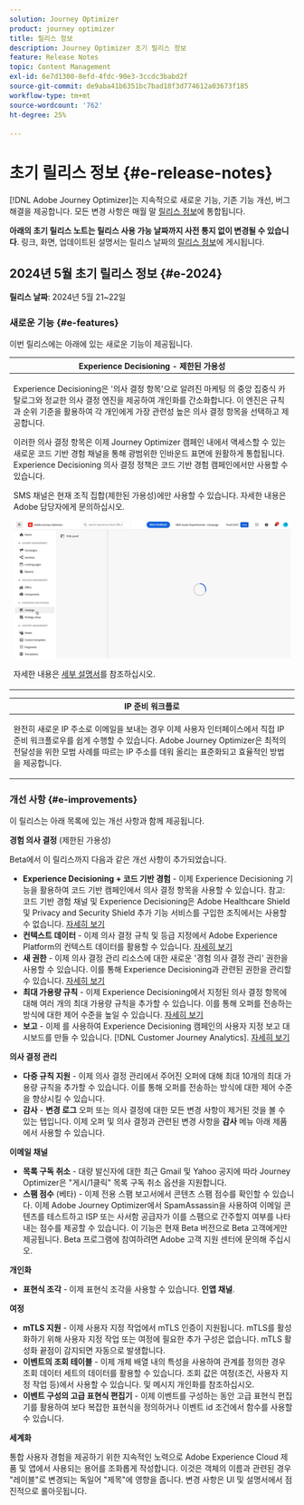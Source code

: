 ```yaml
---
solution: Journey Optimizer
product: journey optimizer
title: 릴리스 정보
description: Journey Optimizer 초기 릴리스 정보
feature: Release Notes
topic: Content Management
exl-id: 6e7d1300-8efd-4fdc-90e3-3ccdc3babd2f
source-git-commit: de9aba41b6351bc7bad18f3d774612a03673f185
workflow-type: tm+mt
source-wordcount: '762'
ht-degree: 25%

---
```


# 초기 릴리스 정보 {#e-release-notes}

[!DNL Adobe Journey Optimizer]는 지속적으로 새로운 기능, 기존 기능 개선, 버그 해결을 제공합니다. 모든 변경 사항은 매월 말 [릴리스 정보](release-notes.md)에 통합됩니다.

**아래의 초기 릴리스 노트는 릴리스 사용 가능 날짜까지 사전 통지 없이 변경될 수 있습니다**. 링크, 화면, 업데이트된 설명서는 릴리스 날짜의 [릴리스 정보](release-notes.md)에 게시됩니다.

## 2024년 5월 초기 릴리스 정보 {#e-2024}

**릴리스 날짜**: 2024년 5월 21~22일

### 새로운 기능 {#e-features}

이번 릴리스에는 아래에 있는 새로운 기능이 제공됩니다.


<table>
<thead>
<tr>
<th><strong>Experience Decisioning - 제한된 가용성</strong><br/></th>
</tr>
</thead>
<tbody>
<tr>
<td>
<p>Experience Decisioning은 '의사 결정 항목'으로 알려진 마케팅 의 중앙 집중식 카탈로그와 정교한 의사 결정 엔진을 제공하여 개인화를 간소화합니다. 이 엔진은 규칙과 순위 기준을 활용하여 각 개인에게 가장 관련성 높은 의사 결정 항목을 선택하고 제공합니다.</p>
<p>이러한 의사 결정 항목은 이제 Journey Optimizer 캠페인 내에서 액세스할 수 있는 새로운 코드 기반 경험 채널을 통해 광범위한 인바운드 표면에 원활하게 통합됩니다. Experience Decisioning 의사 결정 정책은 코드 기반 경험 캠페인에서만 사용할 수 있습니다.</p>
<p>SMS 채널은 현재 조직 집합(제한된 가용성)에만 사용할 수 있습니다. 자세한 내용은 Adobe 담당자에게 문의하십시오.</p>
<img src="assets/do-not-localize/gif-exd.gif"/>
<p>자세한 내용은 <a href="../experience-decisioning/gs-experience-decisioning.md">세부 설명서</a>를 참조하십시오.</p>
</td>
</tr>
</tbody>
</table>


<table>
<thead>
<tr>
<th><strong>IP 준비 워크플로</strong><br/></th>
</tr>
</thead>
<tbody>
<tr>
<td>
<p>완전히 새로운 IP 주소로 이메일을 보내는 경우 이제 사용자 인터페이스에서 직접 IP 준비 워크플로우를 쉽게 수행할 수 있습니다. Adobe Journey Optimizer은 최적의 전달성을 위한 모범 사례를 따르는 IP 주소를 데워 올리는 표준화되고 효율적인 방법을 제공합니다.</p>
<!--p>For more information, refer to the <a href="../configuration/ip-warmup-gs.md">detailed documentation</a>.</p-->
</td>
</tr>
</tbody>
</table>

<!--table>
<thead>
<tr>
<th><strong>Business rules - Beta</strong><br/></th>
</tr>
</thead>
<tbody>
<tr>
<td>
<p>You can now create granular frequency capping rules, and apply them to different types of marketing communications through rule sets. This new capability lets you control how often your audiences receive a message by setting cross-channel rules, that automatically exclude over-solicited profiles from messages and actions.</p>
<p>Business rules capability is currently available as a beta. To join the beta program, contact your Adobe representative.</p>
<p>For more information, refer to the <a href="../configuration/business-rules.md">detailed documentation</a>.</p>
</td>
</tr>
</tbody>
</table-->


<!--table>
<thead>
<tr>
<th><strong>Extended personalization data - Beta</strong><br/></th>
</tr>
</thead>
<tbody>
<tr>
<td>
<p>You can now lookup and fetch data values within Adobe Experience Platform datasets, and use these values to build conditions in Adobe Journey Optimizer. You can leverage data from a lookup dataset when a relationship has been defined using an attribute inside of an array of objects. You can specify non-profile enabled datasets for lookup. Once enabled, you can use a profile attribute as a join key to the specified dataset to retrive further data for personalization.</p>
<p>This capability is currently available as a public beta.</p>
</td>
</tr>
</tbody>
</table-->

### 개선 사항 {#e-improvements}

이 릴리스는 아래 목록에 있는 개선 사항과 함께 제공됩니다.

**경험 의사 결정** (제한된 가용성)

Beta에서 이 릴리스까지 다음과 같은 개선 사항이 추가되었습니다.

* **Experience Decisioning + 코드 기반 경험** - 이제 Experience Decisioning 기능을 활용하여 코드 기반 캠페인에서 의사 결정 항목을 사용할 수 있습니다. 참고: 코드 기반 경험 채널 및 Experience Decisioning은 Adobe Healthcare Shield 및 Privacy and Security Shield 추가 기능 서비스를 구입한 조직에서는 사용할 수 없습니다. [자세히 보기](../code-based/get-started-code-based.md)
* **컨텍스트 데이터** - 이제 의사 결정 규칙 및 등급 지정에서 Adobe Experience Platform의 컨텍스트 데이터를 활용할 수 있습니다. [자세히 보기](../experience-decisioning/context-data.md)
* **새 권한** - 이제 의사 결정 관리 리소스에 대한 새로운 &#39;경험 의사 결정 관리&#39; 권한을 사용할 수 있습니다. 이를 통해 Experience Decisioning과 관련된 권한을 관리할 수 있습니다. [자세히 보기](../experience-decisioning/gs-experience-decisioning.md)
* **최대 가용량 규칙** - 이제 Experience Decisioning에서 지정된 의사 결정 항목에 대해 여러 개의 최대 가용량 규칙을 추가할 수 있습니다. 이를 통해 오퍼를 전송하는 방식에 대한 제어 수준을 높일 수 있습니다. [자세히 보기](../experience-decisioning/items.md#capping)
* **보고** - 이제 를 사용하여 Experience Decisioning 캠페인의 사용자 지정 보고 대시보드를 만들 수 있습니다. [!DNL Customer Journey Analytics]. [자세히 보기](../experience-decisioning/cja-reporting.md)


**의사 결정 관리**

* **다중 규칙 지원** - 이제 의사 결정 관리에서 주어진 오퍼에 대해 최대 10개의 최대 가용량 규칙을 추가할 수 있습니다. 이를 통해 오퍼를 전송하는 방식에 대한 제어 수준을 향상시킬 수 있습니다.
* **감사** - **변경 로그** 오퍼 또는 의사 결정에 대한 모든 변경 사항이 제거된 것을 볼 수 있는 탭입니다. 이제 오퍼 및 의사 결정과 관련된 변경 사항을 **감사** 메뉴 아래 제품에서 사용할 수 있습니다.


**이메일 채널**

* **목록 구독 취소** - 대량 발신자에 대한 최근 Gmail 및 Yahoo 공지에 따라 Journey Optimizer은 &quot;게시/1클릭&quot; 목록 구독 취소 옵션을 지원합니다.
* **스팸 점수** (베타) - 이제 전용 스팸 보고서에서 콘텐츠 스팸 점수를 확인할 수 있습니다. 이제 Adobe Journey Optimizer에서 SpamAssassin을 사용하여 이메일 콘텐츠를 테스트하고 ISP 또는 사서함 공급자가 이를 스팸으로 간주할지 여부를 나타내는 점수를 제공할 수 있습니다. 이 기능은 현재 Beta 버전으로 Beta 고객에게만 제공됩니다. Beta 프로그램에 참여하려면 Adobe 고객 지원 센터에 문의해 주십시오.


<!--[Read more](../content-management/spam-report.md)-->

<!--
**Audiences**

* The use of audiences and attributes from audience composition and custom upload (CSV file) is now available for use with Healthcare Shield or Privacy and Security Shield.-->

**개인화**

* **표현식 조각** - 이제 표현식 조각을 사용할 수 있습니다. **인앱 채널**.
  <!--[Read more](../personalization/use-expression-fragments.md)-->

**여정**

<!--* **Merge policies** (Limited Availability)- Merge policies used by a journey are now visible and consistent throughout the journey.-->
* **mTLS 지원** - 이제 사용자 지정 작업에서 mTLS 인증이 지원됩니다. mTLS를 활성화하기 위해 사용자 지정 작업 또는 여정에 필요한 추가 구성은 없습니다. mTLS 활성화 끝점이 감지되면 자동으로 발생합니다.
* **이벤트의 조회 테이블** - 이제 개체 배열 내의 특성을 사용하여 관계를 정의한 경우 조회 데이터 세트의 데이터를 활용할 수 있습니다. 조회 값은 여정(조건, 사용자 지정 작업 등)에서 사용할 수 있습니다. 및 메시지 개인화를 참조하십시오.
* **이벤트 구성의 고급 표현식 편집기** - 이제 이벤트를 구성하는 동안 고급 표현식 편집기를 활용하여 보다 복잡한 표현식을 정의하거나 이벤트 id 조건에서 함수를 사용할 수 있습니다.

**세계화**

통합 사용자 경험을 제공하기 위한 지속적인 노력으로 Adobe Experience Cloud 제품 및 앱에서 사용되는 용어를 조화롭게 작성합니다. 이것은 객체의 이름과 관련된 경우 &quot;레이블&quot;로 변경되는 독일어 &quot;제목&quot;에 영향을 줍니다. 변경 사항은 UI 및 설명서에서 점진적으로 롤아웃됩니다.

